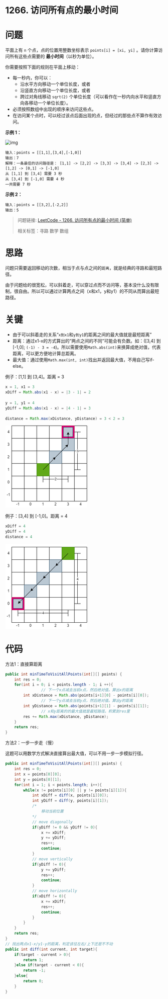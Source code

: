 # 1266. 访问所有点的最小时间

# 问题

平面上有 `n` 个点，点的位置用整数坐标表示 `points[i] = [xi, yi]` 。请你计算访问所有这些点需要的 **最小时间**（以秒为单位）。

你需要按照下面的规则在平面上移动：

- 每一秒内，你可以：
  - 沿水平方向移动一个单位长度，或者
  - 沿竖直方向移动一个单位长度，或者
  - 跨过对角线移动 `sqrt(2)` 个单位长度（可以看作在一秒内向水平和竖直方向各移动一个单位长度）。
- 必须按照数组中出现的顺序来访问这些点。
- 在访问某个点时，可以经过该点后面出现的点，但经过的那些点不算作有效访问。

**示例 1：**

![img](https://assets.leetcode-cn.com/aliyun-lc-upload/uploads/2019/11/24/1626_example_1.png)

```
输入：points = [[1,1],[3,4],[-1,0]]
输出：7
解释：一条最佳的访问路径是： [1,1] -> [2,2] -> [3,3] -> [3,4] -> [2,3] -> [1,2] -> [0,1] -> [-1,0]   
从 [1,1] 到 [3,4] 需要 3 秒 
从 [3,4] 到 [-1,0] 需要 4 秒
一共需要 7 秒
```

**示例 2：**

```
输入：points = [[3,2],[-2,2]]
输出：5
```



> 问题链接: [LeetCode - 1266. 访问所有点的最小时间 (简单)](https://leetcode.cn/problems/minimum-time-visiting-all-points/)
>
> 相关标签：寻路 数学 数组

# 思路

问题只需要返回移动的次数，相当于点与点之间的`距离`，就是经典的寻路和最短路径。

由于问题给的很宽松，可以斜着走，可以穿过点而不访问等，基本没什么没有限制，很自由。所以可以通过计算两点之间（x和x1，y和y1）的不同从而算出最短路径。

# 关键

- 由于可以斜着走的关系“`x到x1`和`y到y1`的距离之间的最大值就是最短距离”
- 距离：通过x1-x的方式算出的”两点之间的不同”可能会有负数。如：([3,4] 到 [-1,0]; `(-1) - 3 = -4`)。所以需要使用`Math.abs(int)`来换算成绝对值，代表距离，可以更方便地计算总距离。
- 最大值：通过使用`Math.max(int, int)`找出并返回最大值，不用自己写if-else。

例子：[1,1] 到 [3,4]。距离 = 3

```java
x = 1, x1 = 3
xDiff = Math.abs(x1 - x) = |3 - 1| = 2

y = 1, y1 = 4
yDiff = Math.abs(x1 - x) = |4 - 1| = 3

distance = Math.max(xDistance, yDistance) = 3 < 2 = 3
```

![](image/1266.step1.png)

例子：[3,4] 到 [-1,0]。距离 = 4

```java
xDiff = 4
yDiff = 4
distance = 4
```



![](image/1266.step2.png)

# 代码

方法1：直接算距离

```java
public int minTimeToVisitAllPoints(int[][] points) {
    int res = 0; 
    for(int i = 0; i < points.length - 1; i ++){
				// 下一个x点减去当前x点，然后绝对值。算出x的距离
        int xDistance = Math.abs(points[i+1][0] - points[i][0]);
				// 下一个y点减去当前y点，然后绝对值。算出y的距离
        int yDistance = Math.abs(points[i+1][1] - points[i][1]);
				// x和y距离的的最大值就是最短路径。积累到res里
        res += Math.max(xDistance, yDistance);
    }
    return res;
}
```

方法2：一步一步走（慢）

这题可以用数学方式解决直接算出最大值，可以不用一步一步模拟行径。

```java
public int minTimeToVisitAllPoints(int[][] points) {
    int res = 0;
    int x = points[0][0];
    int y = points[0][1];
    for(int i = 1; i < points.length; i++){
        while(x != points[i][0] || y != points[i][1]){
            int xDiff = diff(x, points[i][0]);
            int yDiff = diff(y, points[i][1]);
            /*
				移动当前位置
			*/
            // move diagonally   
            if(yDiff != 0 && yDiff != 0){
                x += xDiff;
                y += yDiff;
                res++;
                continue;
            }
            // move vertically 
            if(yDiff != 0){
                y += yDiff;
                res++;
                continue;
            }
            // move horizontally  
            if(xDiff != 0){
                x += xDiff;
                res++;
                continue;
            }
        }
    }
    return res;
}
// 找出两点x1-x/y1-y的距离，判定该往左右/上下还是不不动
public int diff(int current, int target){
    if(target - current > 0){
        return 1;
    }else if(target - current < 0){
        return -1;
    }else{ 
        return 0;
    }
}
```